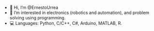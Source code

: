 - 👋 Hi, I’m @ErnestoUrrea
- 👀 I’m interested in electronics (robotics and automation), and problem solving using programming. 
- 💻 Languages: Python, C/C++, C#, Arduino, MATLAB, R.

<!---
ErnestoUrrea/ErnestoUrrea is a ✨ special ✨ repository because its `README.md` (this file) appears on your GitHub profile.
You can click the Preview link to take a look at your changes.
- 💞️ I’m looking to collaborate on...
- 🌱 I’m currently learning STM microcontrollers.
--->
